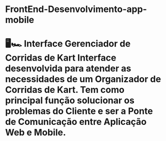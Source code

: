 # FrontEnd-Desenvolvimento-app-mobile
# 🖥️🏎️ Interface Gerenciador de Corridas de Kart  Interface desenvolvida para atender as necessidades de um Organizador de Corridas de Kart. Tem como principal função solucionar os problemas do Cliente e ser a Ponte de Comunicação entre Aplicação Web e Mobile.
